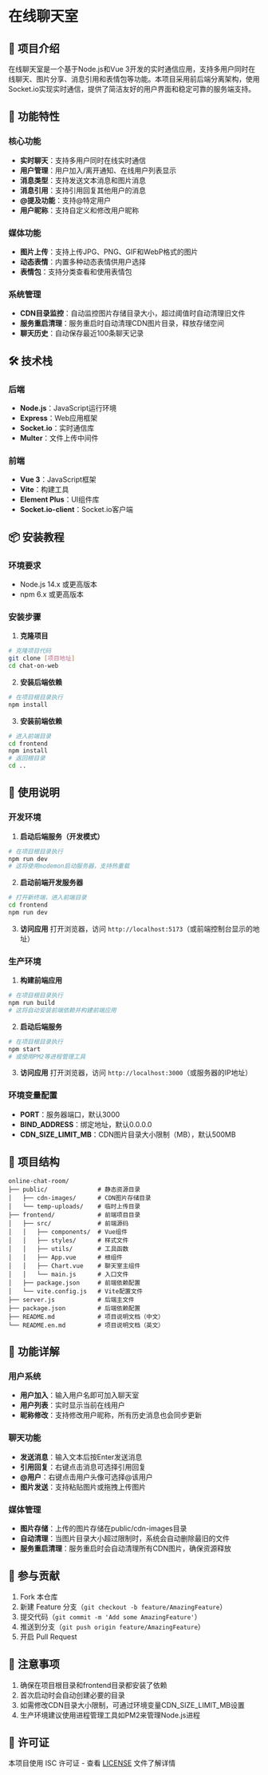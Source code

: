 # 在线聊天室

## 📖 项目介绍
在线聊天室是一个基于Node.js和Vue 3开发的实时通信应用，支持多用户同时在线聊天、图片分享、消息引用和表情包等功能。本项目采用前后端分离架构，使用Socket.io实现实时通信，提供了简洁友好的用户界面和稳定可靠的服务端支持。

## 🚀 功能特性

### 核心功能
- **实时聊天**：支持多用户同时在线实时通信
- **用户管理**：用户加入/离开通知、在线用户列表显示
- **消息类型**：支持发送文本消息和图片消息
- **消息引用**：支持引用回复其他用户的消息
- **@提及功能**：支持@特定用户
- **用户昵称**：支持自定义和修改用户昵称

### 媒体功能
- **图片上传**：支持上传JPG、PNG、GIF和WebP格式的图片
- **动态表情**：内置多种动态表情供用户选择
- **表情包**：支持分类查看和使用表情包

### 系统管理
- **CDN目录监控**：自动监控图片存储目录大小，超过阈值时自动清理旧文件
- **服务重启清理**：服务重启时自动清理CDN图片目录，释放存储空间
- **聊天历史**：自动保存最近100条聊天记录

## 🛠 技术栈

### 后端
- **Node.js**：JavaScript运行环境
- **Express**：Web应用框架
- **Socket.io**：实时通信库
- **Multer**：文件上传中间件

### 前端
- **Vue 3**：JavaScript框架
- **Vite**：构建工具
- **Element Plus**：UI组件库
- **Socket.io-client**：Socket.io客户端

## 📦 安装教程

### 环境要求
- Node.js 14.x 或更高版本
- npm 6.x 或更高版本

### 安装步骤

1. **克隆项目**
```bash
# 克隆项目代码
git clone [项目地址]
cd chat-on-web
```

2. **安装后端依赖**
```bash
# 在项目根目录执行
npm install
```

3. **安装前端依赖**
```bash
# 进入前端目录
cd frontend
npm install
# 返回根目录
cd ..
```

## 🚀 使用说明

### 开发环境

1. **启动后端服务（开发模式）**
```bash
# 在项目根目录执行
npm run dev
# 这将使用nodemon启动服务器，支持热重载
```

2. **启动前端开发服务器**
```bash
# 打开新终端，进入前端目录
cd frontend
npm run dev
```

3. **访问应用**
打开浏览器，访问 `http://localhost:5173`（或前端控制台显示的地址）

### 生产环境

1. **构建前端应用**
```bash
# 在项目根目录执行
npm run build
# 这将自动安装前端依赖并构建前端应用
```

2. **启动后端服务**
```bash
# 在项目根目录执行
npm start
# 或使用PM2等进程管理工具
```

3. **访问应用**
打开浏览器，访问 `http://localhost:3000`（或服务器的IP地址）

### 环境变量配置

- **PORT**：服务器端口，默认3000
- **BIND_ADDRESS**：绑定地址，默认0.0.0.0
- **CDN_SIZE_LIMIT_MB**：CDN图片目录大小限制（MB），默认500MB

## 📁 项目结构

```
online-chat-room/
├── public/              # 静态资源目录
│   ├── cdn-images/      # CDN图片存储目录
│   └── temp-uploads/    # 临时上传目录
├── frontend/            # 前端项目目录
│   ├── src/             # 前端源码
│   │   ├── components/  # Vue组件
│   │   ├── styles/      # 样式文件
│   │   ├── utils/       # 工具函数
│   │   ├── App.vue      # 根组件
│   │   ├── Chart.vue    # 聊天室主组件
│   │   └── main.js      # 入口文件
│   ├── package.json     # 前端依赖配置
│   └── vite.config.js   # Vite配置文件
├── server.js            # 后端主文件
├── package.json         # 后端依赖配置
├── README.md            # 项目说明文档（中文）
└── README.en.md         # 项目说明文档（英文）
```

## 🔧 功能详解

### 用户系统
- **用户加入**：输入用户名即可加入聊天室
- **用户列表**：实时显示当前在线用户
- **昵称修改**：支持修改用户昵称，所有历史消息也会同步更新

### 聊天功能
- **发送消息**：输入文本后按Enter发送消息
- **引用回复**：右键点击消息可选择引用回复
- **@用户**：右键点击用户头像可选择@该用户
- **图片发送**：支持粘贴图片或拖拽上传图片

### 媒体管理
- **图片存储**：上传的图片存储在public/cdn-images目录
- **自动清理**：当图片目录大小超过限制时，系统会自动删除最旧的文件
- **服务重启清理**：服务重启时会自动清理所有CDN图片，确保资源释放

## 🤝 参与贡献

1. Fork 本仓库
2. 新建 Feature 分支（`git checkout -b feature/AmazingFeature`）
3. 提交代码（`git commit -m 'Add some AmazingFeature'`）
4. 推送到分支（`git push origin feature/AmazingFeature`）
5. 开启 Pull Request

## 📝 注意事项

1. 确保在项目根目录和frontend目录都安装了依赖
2. 首次启动时会自动创建必要的目录
3. 如需修改CDN目录大小限制，可通过环境变量CDN_SIZE_LIMIT_MB设置
4. 生产环境建议使用进程管理工具如PM2来管理Node.js进程

## 📄 许可证
本项目使用 ISC 许可证 - 查看 [LICENSE](LICENSE) 文件了解详情
